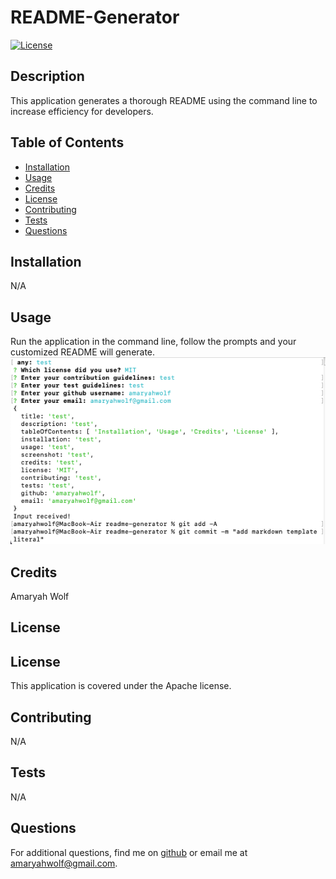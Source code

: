 # README-Generator
 
[![License](https://img.shields.io/badge/License-Apache_2.0-blue.svg)](https://opensource.org/licenses/Apache-2.0)

## Description
This application generates a thorough README using the command line to increase efficiency for developers.

## Table of Contents
- [Installation](#installation)
- [Usage](#usage)
- [Credits](#credits)
- [License](#license)
- [Contributing](#contributing)
- [Tests](#tests)
- [Questions](#questions)

## Installation
N/A

## Usage
Run the application in the command line, follow the prompts and your customized README will generate.
![Screenshot of application](./application-screenshot-test.png)

## Credits
Amaryah Wolf

## License
## License
This application is covered under the Apache license.

## Contributing
N/A

## Tests
N/A

## Questions
For additional questions, find me on [github](https://github.com/amaryahwolf) or email me at amaryahwolf@gmail.com.
